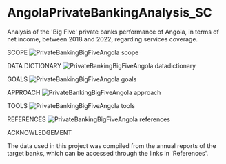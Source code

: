 # AngolaPrivateBankingAnalysis_SC

Analysis of the 'Big Five' private banks performance of Angola, in terms of net income, between 2018 and 2022, regarding services coverage.

SCOPE
![PrivateBankingBigFiveAngola scope](https://github.com/domingosdeeulariadumba/AngolaPrivateBankingAnalysis_SC/assets/110714056/8d946165-9cb7-43a8-90a5-c0ba9b83ff1c)

DATA DICTIONARY
![PrivateBankingBigFiveAngola datadictionary](https://github.com/domingosdeeulariadumba/AngolaPrivateBankingAnalysis_SC/assets/110714056/a9926486-9a47-4a3f-bcc6-3d0f8d30345d)

GOALS
![PrivateBankingBigFiveAngola goals](https://github.com/domingosdeeulariadumba/AngolaPrivateBankingAnalysis_SC/assets/110714056/d7527f50-ca06-49fe-8a57-37a1dd7ffa23)

APPROACH
![PrivateBankingBigFiveAngola approach](https://github.com/domingosdeeulariadumba/AngolaPrivateBankingAnalysis_SC/assets/110714056/9974b7c7-54c3-42c4-92d5-a1fb81bfbb96)

TOOLS
![PrivateBankingBigFiveAngola tools](https://github.com/domingosdeeulariadumba/AngolaPrivateBankingAnalysis_SC/assets/110714056/b139cef1-5e14-4261-a343-b2ab1a70c2bd)

REFERENCES
![PrivateBankingBigFiveAngola references](https://github.com/domingosdeeulariadumba/AngolaPrivateBankingAnalysis_SC/assets/110714056/609eae23-3998-415e-bea1-48f8d7835d15)

ACKNOWLEDGEMENT

The data used in this project was compiled from the annual reports of the target banks, which can be accessed through the links in 'References'.
